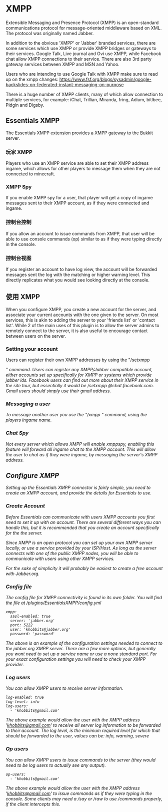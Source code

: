 # XMPP

Extensible Messaging and Presence Protocol (XMPP) is an open-standard communications protocol for message-oriented middleware based on XML. The protocol was originally named Jabber.

In addition to the obvious 'XMPP' or 'Jabber' branded services, there are some services which use XMPP or provide XMPP bridges or gateways to their services. Google Talk, Live journal and Ovi use XMPP, while Facebook chat allow XMPP connections to their service. There are also 3rd party gateway services between XMPP and MSN and Yahoo.

Users who are intending to use Google Talk with XMPP make sure to read up on the xmpp changes: https://www.fsf.org/blogs/sysadmin/google-backslides-on-federated-instant-messaging-on-purpose

There is a huge number of XMPP clients, many of which allow connection to multiple services, for example: iChat, Trillian, Miranda, fring, Adium, bitlbee, Pidgin and Digsby.

## Essentials XMPP

The Essentials XMPP extension provides a XMPP gateway to the Bukkit server.

### 玩家 XMPP

Players who use an XMPP service are able to set their XMPP address ingame, which allows for other players to message them when they are not connected to minecraft.

### XMPP Spy

If you enable XMPP spy for a user, that player will get a copy of ingame messages sent to their XMPP account, as if they were connected and ingame.

### 控制台控制

If you allow an account to issue commands from XMPP, that user will be able to use console commands (op) similar to as if they were typing directly in the console.

### 控制台视图

If you register an account to have log view, the account will be forwarded messages sent the log with the matching or higher warning level. This directly replicates what you would see looking directly at the console.

## 使用 XMPP

When you configure XMPP, you create a new account for the server, and associate your current accounts with the one given to the server. On most services, this is akin to adding the server to your 'friends list' or 'contact list'. While 2 of the main uses of this plugin is to allow the server admins to remotely connect to the server, it is also useful to encourage contact between users on the server.

### Setting your account
Users can register their own XMPP addresses by using the "/setxmpp <address>" command. Users can register any XMPP/Jabber compatible account, either accounts set up specifically for XMPP or systems which provide jabber ids. Facebook users can find out more about their XMPP service in the site tour, but essentially it would be /setxmpp <username>@chat.facebook.com. Gmail users should simply use their gmail address.

### Messaging a user
To message another user you use the "/xmpp <account> <message>" command, using the players ingame name.

### Chat Spy
Not every server which allows XMPP will enable xmppspy, enabling this feature will forward all ingame chat to the XMPP account. This will allow the user to chat as if they were ingame, by messaging the server's XMPP address.

## Configure XMPP
Setting up the Essentials XMPP connector is fairly simple, you need to create an XMPP account, and provide the details for Essentials to use.

### Create Account
Before Essentials can communicate with users XMPP accounts you first need to set it up with an account. There are several different ways you can handle this, but it is recommended that you create an account specifically for the the server.

Since XMPP is an open protocol you can set up your own XMPP server locally, or use a service provided by your ISP/Host. As long as the server connects with one of the public XMPP nodes, you will be able to communicate with users using other XMPP services.

For the sake of simplicity it will probably be easiest to create a free account with Jabber.org.

### Config file
The config file for XMPP connectivity is found in its own folder. You will find the file at /plugins/EssentialsXMPP/config.yml
```
xmpp:
  sasl-enabled: true
  server: 'jabber.org'
  port: 5222
  user: 'khobbits@jabber.org'
  password: 'password'
```
The above is an example of the configuration settings needed to connect to the jabber.org XMPP server. There are a few more options, but generally you wont need to set up a service name or use a none standard port. For your exact configuration settings you will need to check your XMPP provider.

### Log users
You can allow XMPP users to receive server information.
```
log-enabled: true
log-level: info
log-users:
  - 'khobbits@gmail.com'
```
The above example would allow the user with the XMPP address 'khobbits@gmail.com' to receive all server log information to be forwarded to their account. The log level, is the minimum required level for which that should be forwarded to the user, values can be: info, warning, severe

### Op users
You can allow XMPP users to issue commands to the server (they would need to be log users to actually see any output).
```
op-users:
  - 'khobbits@gmail.com'
```
The above example would allow the user with the XMPP address 'khobbits@gmail.com' to issue commands as if they were typing in the console.
Some clients may need a /say or /raw to use /commands properly, if the client intercepts this.